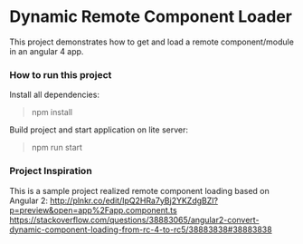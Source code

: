 # Dynamic Remote Component Loader 
This project demonstrates how to get and load a remote component/module in an angular 4 app.

### How to run this project

Install all dependencies:
>npm install 

Build project and start application on lite server:
>npm run start


### Project Inspiration

This is a sample project realized remote component loading based on Angular 2:
http://plnkr.co/edit/IpQ2HRa7yBj2YKZdgBZl?p=preview&open=app%2Fapp.component.ts
https://stackoverflow.com/questions/38883065/angular2-convert-dynamic-component-loading-from-rc-4-to-rc5/38883838#38883838
